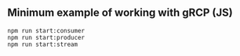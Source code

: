 ## Minimum example of working with gRCP (JS)

```
npm run start:consumer
npm run start:producer
npm run start:stream
```
